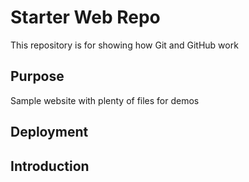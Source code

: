 # Starter Web Repo

This repository is for showing how Git and GitHub work

## Purpose

Sample website with plenty of files for demos

## Deployment


## Introduction